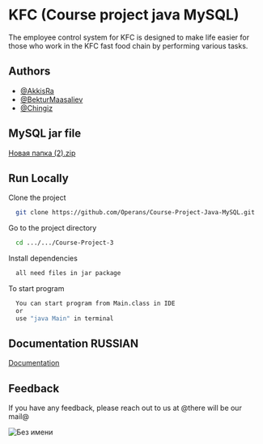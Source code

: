 # KFC (Course project java MySQL)

The employee control system for KFC is designed to make life easier for those who work in the KFC fast food chain by performing various tasks.


## Authors

- [@AkkisRa](https://github.com/AkkisRa)
- [@BekturMaasaliev](https://github.com/BekturMaasaliev)
- [@Chingiz](https://github.com/Operans)


## MySQL jar file

[Новая папка (2).zip](https://github.com/Operans/CourseProjectJavaMySQL/files/10043909/2.zip)

## Run Locally

Clone the project

```bash
  git clone https://github.com/Operans/Course-Project-Java-MySQL.git
```

Go to the project directory

```bash
  cd .../.../Course-Project-3
```

Install dependencies

```bash
  all need files in jar package
```


To start program

```bash
  You can start program from Main.class in IDE
  or 
  use "java Main" in terminal
```


## Documentation RUSSIAN

[Documentation](https://docs.google.com/document/d/1HPs2q7IlasOJd3zTxkHc7wizJWqA8bfY/edit?usp=sharing&ouid=110873767683336514560&rtpof=true&sd=true)


## Feedback

If you have any feedback, please reach out to us at @there will be our mail@

![Без имени](https://user-images.githubusercontent.com/97016997/203571952-5a9ecc70-4a90-4557-9079-7e11eda45229.png)

